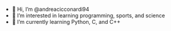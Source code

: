 - 👋 Hi, I’m @andreacicconardi94
- 👀 I’m interested in learning programming, sports, and science
- 🌱 I’m currently learning Python, C, and C++

<!---
andreacicconardi94/andreacicconardi94 is a ✨ special ✨ repository because its `README.md` (this file) appears on your GitHub profile.
You can click the Preview link to take a look at your changes.
--->
